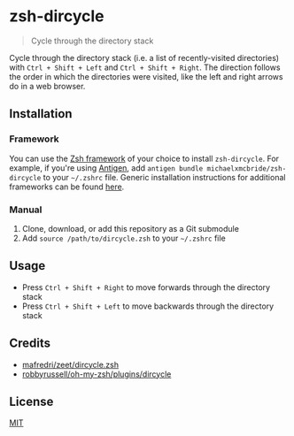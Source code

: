# zsh-dircycle
> Cycle through the directory stack

Cycle through the directory stack (i.e. a list of recently-visited directories) with `Ctrl + Shift + Left` and `Ctrl + Shift + Right`. The direction follows the order in which the directories were visited, like the left and right arrows do in a web browser.

## Installation

### Framework
You can use the [Zsh framework](https://github.com/unixorn/awesome-zsh-plugins#frameworks) of your choice to install `zsh-dircycle`.  For example, if you're using [Antigen](https://github.com/zsh-users/antigen), add `antigen bundle michaelxmcbride/zsh-dircycle` to your `~/.zshrc` file.  Generic installation instructions for additional frameworks can be found [here](https://github.com/unixorn/awesome-zsh-plugins#installation).

### Manual
1. Clone, download, or add this repository as a Git submodule
2. Add `source /path/to/dircycle.zsh` to your `~/.zshrc` file

## Usage
- Press `Ctrl + Shift + Right` to move forwards through the directory stack
- Press `Ctrl + Shift + Left` to move backwards through the directory stack

## Credits
- [mafredri/zeet/dircycle.zsh](https://github.com/mafredri/zeet/blob/master/dircycle.zsh)
- [robbyrussell/oh-my-zsh/plugins/dircycle](https://github.com/robbyrussell/oh-my-zsh/tree/master/plugins/dircycle)

## License
[MIT](./LICENSE)

